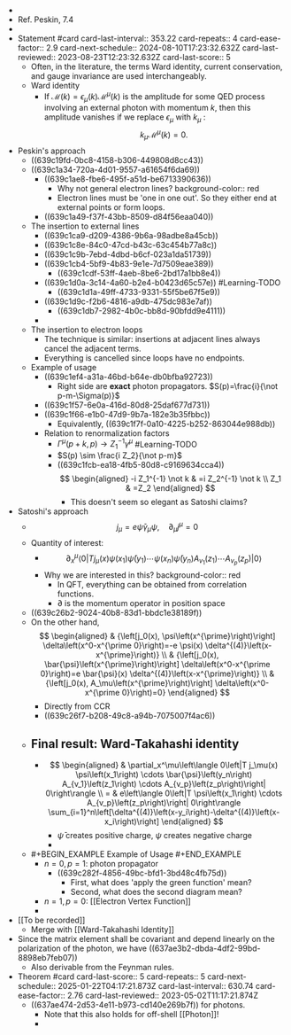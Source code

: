 -
- Ref. Peskin, 7.4
-
- Statement #card
  card-last-interval:: 353.22
  card-repeats:: 4
  card-ease-factor:: 2.9
  card-next-schedule:: 2024-08-10T17:23:32.632Z
  card-last-reviewed:: 2023-08-23T12:23:32.632Z
  card-last-score:: 5
	- Often, in the literature, the terms Ward identity, current conservation, and gauge invariance are used interchangeably.
	- Ward identity
		- If $\mathcal{M}(k)=\epsilon_\mu(k) \mathcal{M}^\mu(k)$ is the amplitude for some QED process involving an external photon with momentum $k$, then this amplitude vanishes if we replace $\epsilon_\mu$ with $k_\mu$ :
		  $$
		  k_\mu \mathcal{M}^\mu(k)=0 .
		  $$
- Peskin's approach
	- ((639c19fd-0bc8-4158-b306-449808d8cc43))
	- ((639c1a34-720a-4d01-9557-a61654f6da69))
		- ((639c1ae8-fbe6-495f-a51d-be6713390636))
			- Why not general electron lines?
			  background-color:: red
			- Electron lines must be 'one in one out'. So they either end at external points or form loops.
		- ((639c1a49-f37f-43bb-8509-d84f56eaa040))
	- The insertion to external lines
		- ((639c1ca9-d209-4386-9b6a-98adbe8a45cb))
		- ((639c1c8e-84c0-47cd-b43c-63c454b77a8c))
		- ((639c1c9b-7ebd-4dbd-b6cf-023a1da51739))
		- ((639c1cb4-5bf9-4b83-9e1e-7d7509eae389))
			- ((639c1cdf-53ff-4aeb-8be6-2bd17a1bb8e4))
		- ((639c1d0a-3c14-4a60-b2e4-b0423d65c57e)) #Learning-TODO
			- ((639c1d1a-49ff-4733-9331-55f5be67f5e9))
		- ((639c1d9c-f2b6-4816-a9db-475dc983e7af))
			- ((639c1db7-2982-4b0c-bb8d-90bfdd9e4111))
		-
	- The insertion to electron loops
		- The technique is similar: insertions at adjacent lines always cancel the adjacent terms.
		- Everything is cancelled since loops have no endpoints.
	- Example of usage
		- ((639c1ef4-a31a-46bd-b64e-db0bfba92723))
			- Right side are **exact** photon propagators. $S(p)=\frac{i}{\not p-m-\Sigma(p)}$
		- ((639c1f57-6e0a-416d-80d8-25daf677d731))
		- ((639c1f66-e1b0-47d9-9b7a-182e3b35fbbc))
			- Equivalently, ((639c1f7f-0a10-4225-b252-863044e988db))
		- Relation to renormalization factors
			- $\Gamma^\mu(p+k, p) \rightarrow Z_1^{-1} \gamma^\mu$ #Learning-TODO
			- $S(p) \sim \frac{i Z_2}{\not p-m}$
			- ((639c1fcb-ea18-4fb5-80d8-c9169634cca4)) 
			  $$
			  \begin{aligned}
			  -i Z_1^{-1} \not k & =i Z_2^{-1} \not k \\
			  Z_1 & =Z_2
			  \end{aligned}
			  $$
				- This doesn't seem so elegant as Satoshi claims?
- Satoshi's approach
	- $$
	  j_\mu=e \bar{\psi} \gamma_\mu \psi, \quad \partial_\mu j^\mu=0
	  $$
	- Quantity of interest:
		- $$
		  \partial_x^\mu\left\langle 0\left|T j_\mu(x) \psi\left(x_1\right) \bar{\psi}\left(y_1\right) \cdots \psi\left(x_n\right) \bar{\psi}\left(y_n\right) A_{v_1}\left(z_1\right) \cdots A_{v_p}\left(z_p\right)\right| 0\right\rangle
		  $$
		- Why we are interested in this?
		  background-color:: red
			- In QFT, everything can be obtained from correlation functions.
			- $\partial$ is the momentum operator in position space
	- ((639c26b2-9024-40b8-83d1-bbdc1e38189f))
	- On the other hand, 
	  $$
	  \begin{aligned}
	  & {\left[j_0(x), \psi\left(x^{\prime}\right)\right] \delta\left(x^0-x^{\prime 0}\right)=-e \psi(x) \delta^{(4)}\left(x-x^{\prime}\right)} \\
	  & {\left[j_0(x), \bar{\psi}\left(x^{\prime}\right)\right] \delta\left(x^0-x^{\prime 0}\right)=e \bar{\psi}(x) \delta^{(4)}\left(x-x^{\prime}\right)} \\
	  & {\left[j_0(x), A_\mu\left(x^{\prime}\right)\right] \delta\left(x^0-x^{\prime 0}\right)=0}
	  \end{aligned}
	  $$
		- Directly from CCR
		- ((639c26f7-b208-49c8-a94b-7075007f4ac6))
	- ## Final result: Ward-Takahashi identity
		- $$
		  \begin{aligned}
		  & \partial_x^\mu\left\langle 0\left|T j_\mu(x) \psi\left(x_1\right) \cdots \bar{\psi}\left(y_n\right) A_{v_1}\left(z_1\right) \cdots A_{v_p}\left(z_p\right)\right| 0\right\rangle \\
		  = & e\left\langle 0\left|T \psi\left(x_1\right) \cdots A_{v_p}\left(z_p\right)\right| 0\right\rangle \sum_{i=1}^n\left[\delta^{(4)}\left(x-y_i\right)-\delta^{(4)}\left(x-x_i\right)\right]
		  \end{aligned}
		  $$
			- $\bar\psi$ creates positive charge, $\psi$ creates negative charge
			-
	- #+BEGIN_EXAMPLE
	  Example of Usage
	  #+END_EXAMPLE
		- $n=0,p=1$: photon propagator
			- ((639c282f-4856-49bc-bfd1-3bd48c4fb75d))
				- First, what does 'apply the green function' mean?
				- Second, what does the second diagram mean?
		- $n=1, p=0$: [[Electron Vertex Function]]
		-
- [[To be recorded]]
	- Merge with [[Ward-Takahashi Identity]]
- Since the matrix element shall be covariant and depend linearly on the polarization of the photon, we have ((637ae3b2-dbda-4df2-99bd-8898eb7feb07))
	- Also derivable from the Feynman rules.
- Theorem #card
  card-last-score:: 5
  card-repeats:: 5
  card-next-schedule:: 2025-01-22T04:17:21.873Z
  card-last-interval:: 630.74
  card-ease-factor:: 2.76
  card-last-reviewed:: 2023-05-02T11:17:21.874Z
	- ((637ae474-2d53-4e11-b973-cd140e269b7f)) for photons.
		- Note that this also holds for off-shell [[Photon]]!
		-